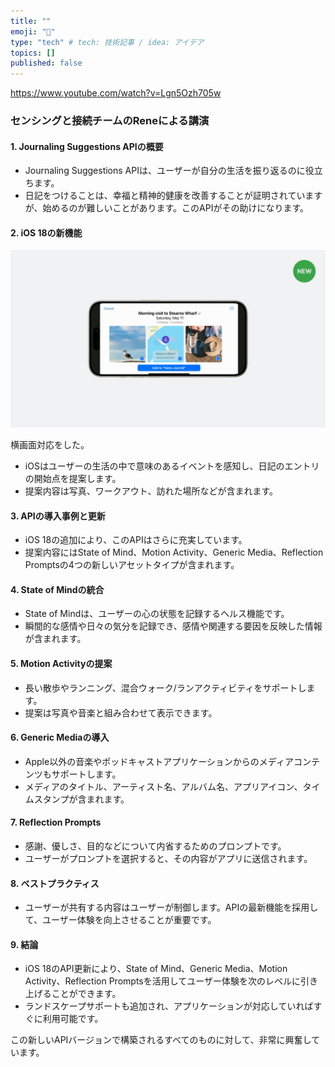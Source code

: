 ```yaml
---
title: ""
emoji: "📖"
type: "tech" # tech: 技術記事 / idea: アイデア
topics: []
published: false
---
```


https://www.youtube.com/watch?v=Lgn5Ozh705w


### センシングと接続チームのReneによる講演

#### 1. Journaling Suggestions APIの概要

- Journaling Suggestions APIは、ユーザーが自分の生活を振り返るのに役立ちます。
- 日記をつけることは、幸福と精神的健康を改善することが証明されていますが、始めるのが難しいことがあります。このAPIがその助けになります。

#### 2. iOS 18の新機能

![](/images/2024-06-13-06-32-12.png)

横画面対応をした。


- iOSはユーザーの生活の中で意味のあるイベントを感知し、日記のエントリの開始点を提案します。
- 提案内容は写真、ワークアウト、訪れた場所などが含まれます。

#### 3. APIの導入事例と更新

- iOS 18の追加により、このAPIはさらに充実しています。
- 提案内容にはState of Mind、Motion Activity、Generic Media、Reflection Promptsの4つの新しいアセットタイプが含まれます。

#### 4. State of Mindの統合

- State of Mindは、ユーザーの心の状態を記録するヘルス機能です。
- 瞬間的な感情や日々の気分を記録でき、感情や関連する要因を反映した情報が含まれます。

#### 5. Motion Activityの提案

- 長い散歩やランニング、混合ウォーク/ランアクティビティをサポートします。
- 提案は写真や音楽と組み合わせて表示できます。

#### 6. Generic Mediaの導入

- Apple以外の音楽やポッドキャストアプリケーションからのメディアコンテンツもサポートします。
- メディアのタイトル、アーティスト名、アルバム名、アプリアイコン、タイムスタンプが含まれます。

#### 7. Reflection Prompts

- 感謝、優しさ、目的などについて内省するためのプロンプトです。
- ユーザーがプロンプトを選択すると、その内容がアプリに送信されます。

#### 8. ベストプラクティス

- ユーザーが共有する内容はユーザーが制御します。APIの最新機能を採用して、ユーザー体験を向上させることが重要です。

#### 9. 結論

- iOS 18のAPI更新により、State of Mind、Generic Media、Motion Activity、Reflection Promptsを活用してユーザー体験を次のレベルに引き上げることができます。
- ランドスケープサポートも追加され、アプリケーションが対応していればすぐに利用可能です。

この新しいAPIバージョンで構築されるすべてのものに対して、非常に興奮しています。